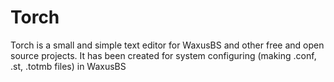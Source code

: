 # Torch
Torch is a small and simple text editor for WaxusBS and other free and open source projects. It has been created for system configuring (making .conf, .st, .totmb files) in WaxusBS
